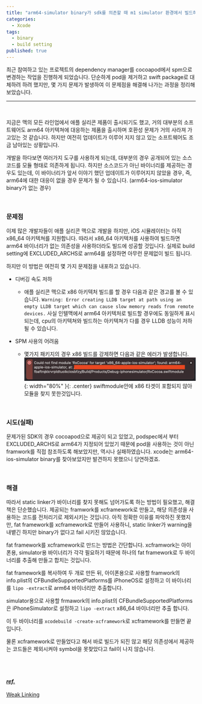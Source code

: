 ```yaml
---
title: "arm64-simulator binary가 sdk를 의존할 때 m1 simulator 환경에서 빌드하기"
categories:
  - Xcode
tags:
  - binary
  - build setting
published: true
---
```


최근 참여하고 있는 프로젝트의 dependency manager를 cocoapod에서 spm으로 변경하는 작업을 진행하게 되었습니다. 단순하게 pod을 제거하고 swift package로 대체하려 하려 했지만, 몇 가지 문제가 발생하여 이 문제점을 해결해 나가는 과정을 정리해보았습니다.

----

<br/>

지금은 맥의 모든 라인업에서 애플 실리콘 제품이 출시되기도 했고, 거의 대부분의 소프트웨어도 arm64 아키텍쳐에 대응하는 제품을 출시하며 호환성 문제가 거의 사라져 가고있는 것 같습니다. 하지만 여전히 업데이트가 이루어 지지 않고 있는 소프트웨어도 조금 남아있는 상황입니다.

개발을 하다보면 여러가지 도구를 사용하게 되는데, 대부분의 경우 공개되어 있는 소스코드를 모듈 형태로 의존하게 됩니다. 하지만 소스코드가 아닌 바이너리를 제공하는 경우도 있는데, 이 바이너리가 앞서 이야기 했던 업데이트가 이루어지지 않았을 경우, 즉, arm64에 대한 대응이 없을 경우 문제가 될 수 있습니다. (arm64-ios-simulator binary가 없는 경우)

<br/>

### 문제점

이제 많은 개발자들이 애플 실리콘 맥으로 개발을 하지만, iOS 시뮬레이터는 아직 x86_64 아키텍쳐를 지원합니다. 따라서 x86_64 아키텍처를 사용하여 빌드하면 arm64 바이너리가 없는 의존성을 사용하더라도 빌드에 성공할 것입니다. 실제로 build setting에 EXCLUDED_ARCHS로 arm64를 설정하면 아무런 문제없이 빌드 됩니다.

하지만 이 방법은 여전히 몇 가지 문제점을 내포하고 있습니다.

- 디버깅 속도 저하
  - 애플 실리콘 맥으로 x86 아키텍처 빌드를 할 경우 다음과 같은 경고를 볼 수 있습니다.
`Warning: Error creating LLDB target at path using an empty LLDB target which can cause slow memory reads from remote devices.` 사실 인텔맥에서 arm64 아키텍처로 빌드할 경우에도 동일하게 표시되는데, cpu의 아키텍쳐와 빌드하는 아키텍쳐가 다를 경우 LLDB 성능이 저하 될 수 있습니다.

- SPM 사용의 어려움
  - 몇가지 패키지의 경우 x86 빌드를 강제하면 다음과 같은 에러가 발생합니다.
![1](/assets/images/build_app_with_arm64_simulator_without_arm64_simulator_binary/1.png){: width="80%" }{: .center}
swiftmodule안에 x86 타겟이 포함되지 않아 모듈을 찾지 못한것입니다.

<br/>

### 시도(실패)

문제가된 SDK의 경우 cocoapod으로 제공이 되고 있었고, podspec에서 부터 EXCLUDED_ARCHS로 arm64가 지정되어 있었기 때문에 pod을 사용하는 것이 아닌 framwork를 직접 참조하도록 해보았지만, 역시나 실패하였습니다. xcode는 arm64-ios-simulator binary를 찾아보았지만 발견하지 못했으니 당연하겠죠.

<br/>

### 해결

따라서 static linker가 바이너리를 찾지 못해도 넘어가도록 하는 방법이 필요했고, 해결책은 단순했습니다. 제공되는 framwork를 xcframework로 만들고, 해당 의존성을 사용하는 코드를 전처리기로 제외시키는 것입니다. 아직 정확한 이유를 파악하진 못했지만, fat framework를 xcframework로 만들어 사용하니, static linker가 warning을 내뱉긴 하지만 binary가 없다고 fail 시키진 않았습니다.

fat framework를 xcframework로 만드는 방법은 간단합니다. xcframwork는 아이폰용, simulator용 바이너리가 각각 필요하기 때문에 하나의 fat framework로 두 바이너리를 추출해 만들고 합치는 것입니다.

fat framework를 복사하여 두 개로 만든 뒤, 아이폰용으로 사용할 framwork의 info.plist의 CFBundleSupportedPlatforms를 iPhoneOS로 설정하고 이 바이너리를 `lipo -extract`로 arm64 바이너리만 추출합니다.

simulator용으로 사용할 frmawork의 info.plist의 CFBundleSupportedPlatforms은 iPhoneSimulator로 설정하고 `lipo -extract` x86_64 바이너리만 추출 합니다.

이 두 바이너리를 `xcodebuild -create-xcframework`로 xcframework를 만들면 끝입니다.

물론 xcframework로 만들었다고 해서 바로 빌드가 되진 않고 해당 의존성에서 제공하는 코드들은 제외시켜야 symbol을 못찾았다고 fail이 나지 않습니다.



<br/><br/>

#### *<u>ref.</u>*
[Weak Linking](https://developer.apple.com/library/archive/documentation/MacOSX/Conceptual/BPFrameworks/Concepts/WeakLinking.html)